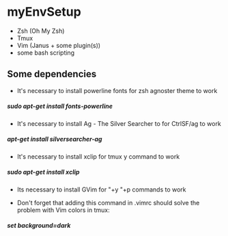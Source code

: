 # myEnvSetup
- Zsh (Oh My Zsh)
- Tmux
- Vim (Janus + some plugin(s))
- some bash scripting 

## Some dependencies
- It's necessary to install powerline fonts for zsh agnoster theme to work
##### sudo apt-get install fonts-powerline

- It's necessary to install Ag - The Silver Searcher to for CtrlSF/ag to work
##### apt-get install silversearcher-ag

- It's necessary to install xclip for tmux y command to work
##### sudo apt-get install xclip

- Its necessary to install GVim for "+y "+p commands to work

- Don't forget that adding this command in .vimrc should solve the problem with Vim colors in tmux:
##### set background=dark
